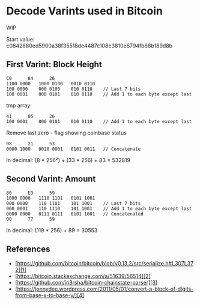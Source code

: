Decode Varints used in Bitcoin
==============================
WIP

Start value: c0842680ed5900a38f35518de4487c108e3810e6794fb68b189d8b

First Varint: Block Height
---------------------------
```
C0		84		26
1100 0000	1000 0100	0010 0110
100 0000	000 0100	010 0110	// Last 7 bits
100 0001	000 0101	010 0110	// Add 1 to each byte except last
```
tmp array:
```
41		05		26
100 0001	000 0101	010 0110	// Add 1 to each byte except last
```

Remove last zero - flag showing coinbase status
```
08		21		53
0000 1000	0010 0001	0101 0011	// Concatenate
```
In decimal: (8 * 256²) + (33 * 256) + 83 = 532819

Second Varint: Amount
---------------------
```
80		ED		59
1000 0000	1110 1101	0101 1001
000 0000	110 1101	101 1001	// Last 7 bits
000 0001	110 1110	101 1001	// Add 1 to each byte except last
0000 0000	0111 0111	0101 1001	// Concatenated
00		77		59
```
In decimal: (119 * 256) + 89 = 30553

References
----------
* [https://github.com/bitcoin/bitcoin/blob/v0.13.2/src/serialize.h#L307L372][1]
* [https://bitcoin.stackexchange.com/a/51639/56514][2]
* [https://github.com/in3rsha/bitcoin-chainstate-parser][3]
* [https://jonnydee.wordpress.com/2011/05/01/convert-a-block-of-digits-from-base-x-to-base-y/][4]





[1]: https://github.com/bitcoin/bitcoin/blob/v0.13.2/src/serialize.h#L307L372
[2]: https://bitcoin.stackexchange.com/a/51639/56514
[3]: https://github.com/in3rsha/bitcoin-chainstate-parser
[4]: https://jonnydee.wordpress.com/2011/05/01/convert-a-block-of-digits-from-base-x-to-base-y/
